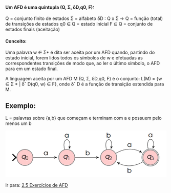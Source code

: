 #### Um AFD é uma quíntupla (Q, Σ, δD,q0, F): 

Q = conjunto finito de estados 
Σ = alfabeto 
δD : Q x Σ → Q = função (total) de transições de estados 
q0 ∈ Q = estado inicial 
F ⊆ Q = conjunto de estados finais (aceitação)

#### Conceito:

Uma palavra w ∈ Σ* é dita ser aceita por um AFD quando, partindo do estado inicial, forem lidos todos os símbolos de w e efetuadas as correspondentes transições de modo que, ao ler o último símbolo, o AFD para em um estado final.

A linguagem aceita por um AFD M (Q, Σ, δD,q0, F) é o conjunto:  L(M) = {w ∈ Σ * | δˆ D(q0, w) ∈ F}, onde δˆ D é a função de transição estendida para M.

## Exemplo:

L = palavras sobre {a,b} que começam e terminam com a e possuem pelo menos um b

![](./images/exemplo-01.png)


Ir para: [2.5 Exercícios de AFD](5-exercicios-afd.md)